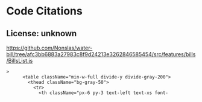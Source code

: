 # Code Citations

## License: unknown
https://github.com/Nonslas/water-bill/tree/afc3bb6883a27983c8f9d24213e3262846585454/src/features/bills/BillsList.js

```
>
      <table className="min-w-full divide-y divide-gray-200">
        <thead className="bg-gray-50">
          <tr>
            <th className="px-6 py-3 text-left text-xs font-
```

